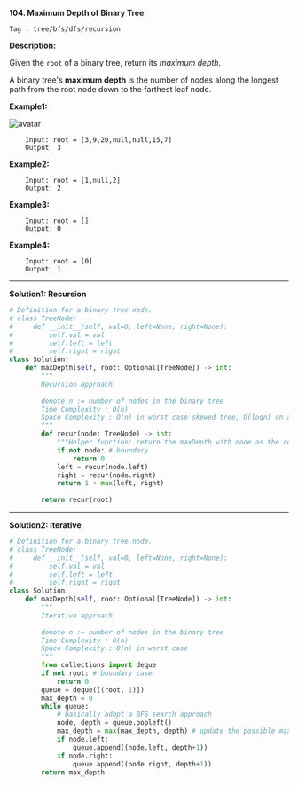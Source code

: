 **104. Maximum Depth of Binary Tree**

```Tag : tree/bfs/dfs/recursion```

**Description:**

Given the ```root``` of a binary tree, return its *maximum depth*.

A binary tree's **maximum depth** is the number of nodes along the longest path from the root node down to the farthest leaf node.

**Example1:**

![avatar](Fig/104-E1.jpg)

        Input: root = [3,9,20,null,null,15,7]
        Output: 3

**Example2:**
		
        Input: root = [1,null,2]
        Output: 2
        
**Example3:**       

        Input: root = []
        Output: 0

**Example4:**

        Input: root = [0]
        Output: 1

-----------

**Solution1: Recursion**

```python
# Definition for a binary tree node.
# class TreeNode:
#     def __init__(self, val=0, left=None, right=None):
#         self.val = val
#         self.left = left
#         self.right = right
class Solution:
    def maxDepth(self, root: Optional[TreeNode]) -> int:
        """
        Recursion approach
        
        denote n := number of nodes in the binary tree
        Time Complexity : O(n)
        Space Complexity : O(n) in worst case skewed tree, O(logn) on average
        """
        def recur(node: TreeNode) -> int:
            """Helper function: return the maxDepth with node as the root """
            if not node: # boundary
                return 0
            left = recur(node.left)
            right = recur(node.right)
            return 1 + max(left, right)
        
        return recur(root)
```

-----------

**Solution2: Iterative**

```python
# Definition for a binary tree node.
# class TreeNode:
#     def __init__(self, val=0, left=None, right=None):
#         self.val = val
#         self.left = left
#         self.right = right
class Solution:
    def maxDepth(self, root: Optional[TreeNode]) -> int:
        """
        Iterative approach
        
        denote n := number of nodes in the binary tree
        Time Complexity : O(n)
        Space Complexity : O(n) in worst case
        """
        from collections import deque
        if not root: # boundary case
            return 0
        queue = deque([(root, 1)])
        max_depth = 0
        while queue:
            # basically adopt a BFS search approach
            node, depth = queue.popleft()
            max_depth = max(max_depth, depth) # update the possible max depth
            if node.left:
                queue.append((node.left, depth+1))
            if node.right:
                queue.append((node.right, depth+1))
        return max_depth
```
